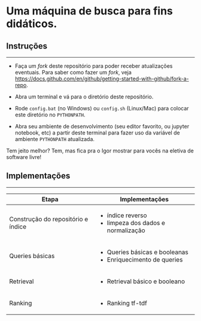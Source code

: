 # Uma máquina de busca para fins didáticos.

## Instruções
---

- Faça um *fork* deste repositório para poder receber atualizações eventuais. Para saber como fazer um *fork*, veja https://docs.github.com/en/github/getting-started-with-github/fork-a-repo.

- Abra um terminal e vá para o diretório deste repositório.

- Rode `config.bat` (no Windows) ou `config.sh` (Linux/Mac) para colocar este diretório no `PYTHONPATH`.

- Abra seu ambiente de desenvolvimento (seu editor favorito, ou jupyter notebook, etc) a partir deste terminal para fazer uso da variável de ambiente `PYTHONPATH` atualizada.

Tem jeito melhor? Tem, mas fica pra o Igor mostrar para vocês na eletiva de software livre!

## Implementações
---

Etapa | Implementações 
--- | --- 
Construção do repositório e índice | <ul><li>índice reverso</li><li>limpeza dos dados e normalização</li></ul>
Queries básicas | <ul><li>Queries básicas e booleanas</li><li>Enriquecimento de queries</li></ul>
Retrieval | <ul><li>Retrieval básico e booleano</li></ul>
Ranking |  <ul><li>Ranking tf-tdf</li></ul>